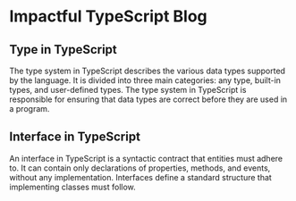 # Impactful TypeScript Blog

## Type in TypeScript

The type system in TypeScript describes the various data types supported by the language. It is divided into three main categories: any type, built-in types, and user-defined types. The type system in TypeScript is responsible for ensuring that data types are correct before they are used in a program.

##  Interface in TypeScript

An interface in TypeScript is a syntactic contract that entities must adhere to. It can contain only declarations of properties, methods, and events, without any implementation. Interfaces define a standard structure that implementing classes must follow.
